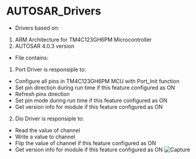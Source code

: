 # AUTOSAR_Drivers
- Drivers based on:
1. ARM Architecture for TM4C123GH6PM Microcontroller
2. AUTOSAR 4.0.3 version 

- File contains:
1. Port Driver is responsiple to:
- Configure all pins in TM4C123GH6PM MCU with Port_Init function 
- Set pin direction during run time if this feature configured as ON
- Refresh pins direction 
- Set pin mode during run time if this feature configured as ON
- Get version info for module if this feature configured as ON
2. Dio Driver is responsiple to:
- Read the value of channel
- Write a value to channel
- Flip the value of channel if this feature configured as ON
- Get version info for module if this feature configured as ON
                                  ![Capture](https://user-images.githubusercontent.com/75904835/137564343-241f069e-0962-4499-b7ed-ab6ce7bc11ee.PNG)

